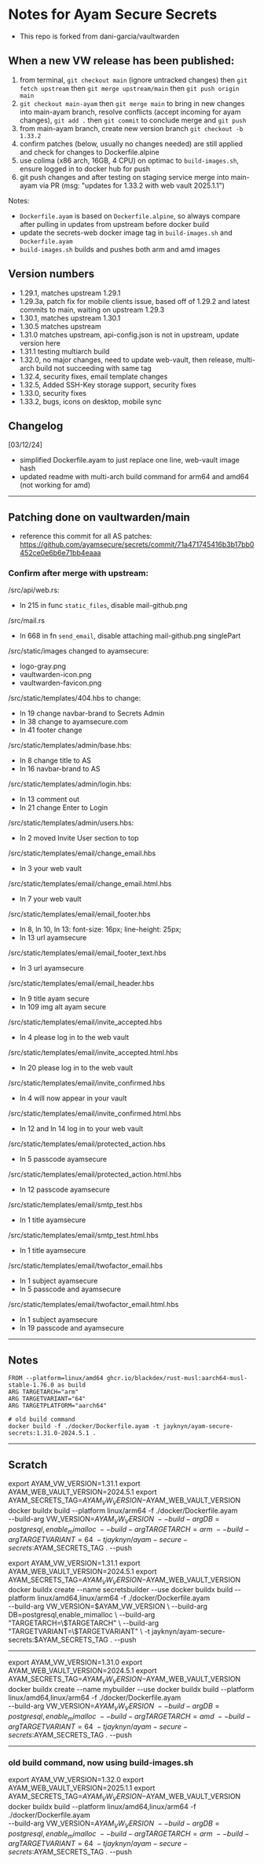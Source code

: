 # Notes for Ayam Secure Secrets

- This repo is forked from dani-garcia/vaultwarden

## When a new VW release has been published:

1. from terminal, `git checkout main` (ignore untracked changes) then `git fetch upstream` then `git merge upstream/main` then `git push origin main`
2. `git checkout main-ayam` then `git merge main` to bring in new changes into main-ayam branch, resolve conflicts (accept incoming for ayam changes), `git add .` then `git commit` to conclude merge and `git push`
3. from main-ayam branch, create new version branch `git checkout -b 1.33.2`
4. confirm patches (below, usually no changes needed) are still applied and check for changes to Dockerfile.alpine
5. use colima (x86 arch, 16GB, 4 CPU) on optimac to `build-images.sh`, ensure logged in to docker hub for push
6. git push changes and after testing on staging service merge into main-ayam via PR (msg: "updates for 1.33.2 with web vault 2025.1.1")

Notes:

- `Dockerfile.ayam` is based on `Dockerfile.alpine`, so always compare after pulling in updates from upstream before docker build
- update the secrets-web docker image tag in `build-images.sh` and `Dockerfile.ayam`
- `build-images.sh` builds and pushes both arm and amd images

## Version numbers

- 1.29.1, matches upstream 1.29.1
- 1.29.3a, patch fix for mobile clients issue, based off of 1.29.2 and latest commits to main, waiting on upstream 1.29.3
- 1.30.1, matches upstream 1.30.1
- 1.30.5 matches upstream
- 1.31.0 matches upstream, api-config.json is not in upstream, update version here
- 1.31.1 testing multiarch build
- 1.32.0, no major changes, need to update web-vault, then release, multi-arch build not succeeding with same tag
- 1.32.4, security fixes, email template changes
- 1.32.5, Added SSH-Key storage support, security fixes
- 1.33.0, security fixes
- 1.33.2, bugs, icons on desktop, mobile sync

## Changelog

[03/12/24]

- simplified Dockerfile.ayam to just replace one line, web-vault image hash
- updated readme with multi-arch build command for arm64 and amd64 (not working for amd)

---

## Patching done on vaultwarden/main

- reference this commit for all AS patches: https://github.com/ayamsecure/secrets/commit/71a471745416b3b17bb0452ce0e6b6e71bb4eaaa

### Confirm after merge with upstream:

/src/api/web.rs:

- ln 215 in func `static_files`, disable mail-github.png

/src/mail.rs

- ln 668 in fn `send_email`, disable attaching mail-github.png singlePart

/src/static/images changed to ayamsecure:

- logo-gray.png
- vaultwarden-icon.png
- vaultwarden-favicon.png

/src/static/templates/404.hbs to change:

- ln 19 change navbar-brand to Secrets Admin
- ln 38 change to ayamsecure.com
- ln 41 footer change

/src/static/templates/admin/base.hbs:

- ln 8 change title to AS
- ln 16 navbar-brand to AS

/src/static/templates/admin/login.hbs:

- ln 13 comment out
- ln 21 change Enter to Login

/src/static/templates/admin/users.hbs:

- ln 2 moved Invite User section to top

/src/static/templates/email/change_email.hbs

- ln 3 your web vault

/src/static/templates/email/change_email.html.hbs

- ln 7 your web vault

/src/static/templates/email/email_footer.hbs

- ln 8, ln 10, ln 13: font-size: 16px; line-height: 25px;
- ln 13 url ayamsecure

/src/static/templates/email/email_footer_text.hbs

- ln 3 url ayamsecure

/src/static/templates/email/email_header.hbs

- ln 9 title ayam secure
- ln 109 img alt ayam secure

/src/static/templates/email/invite_accepted.hbs

- ln 4 please log in to the web vault

/src/static/templates/email/invite_accepted.html.hbs

- ln 20 please log in to the web vault

/src/static/templates/email/invite_confirmed.hbs

- ln 4 will now appear in your vault

/src/static/templates/email/invite_confirmed.html.hbs

- ln 12 and ln 14 log in to your web vault

/src/static/templates/email/protected_action.hbs

- ln 5 passcode ayamsecure

/src/static/templates/email/protected_action.html.hbs

- ln 12 passcode ayamsecure

/src/static/templates/email/smtp_test.hbs

- ln 1 title ayamsecure

/src/static/templates/email/smtp_test.html.hbs

- ln 1 title ayamsecure

/src/static/templates/email/twofactor_email.hbs

- ln 1 subject ayamsecure
- ln 5 passcode and ayamsecure

/src/static/templates/email/twofactor_email.html.hbs

- ln 1 subject ayamsecure
- ln 19 passcode and ayamsecure

---

## Notes

```
FROM --platform=linux/amd64 ghcr.io/blackdex/rust-musl:aarch64-musl-stable-1.76.0 as build
ARG TARGETARCH="arm"
ARG TARGETVARIANT="64"
ARG TARGETPLATFORM="aarch64"

# old build command
docker build -f ./docker/Dockerfile.ayam -t jayknyn/ayam-secure-secrets:1.31.0-2024.5.1 .

```

---

## Scratch

export AYAM_VW_VERSION=1.31.1
export AYAM_WEB_VAULT_VERSION=2024.5.1
export AYAM_SECRETS_TAG=$AYAM_VW_VERSION-$AYAM_WEB_VAULT_VERSION
docker buildx build --platform linux/arm64 -f ./docker/Dockerfile.ayam \
--build-arg VW_VERSION=$AYAM_VW_VERSION \
--build-arg DB=postgresql,enable_mimalloc \
--build-arg TARGETARCH=arm \
--build-arg TARGETVARIANT=64 \
-t jayknyn/ayam-secure-secrets:$AYAM_SECRETS_TAG . --push

export AYAM_VW_VERSION=1.31.1
export AYAM_WEB_VAULT_VERSION=2024.5.1
export AYAM_SECRETS_TAG=$AYAM_VW_VERSION-$AYAM_WEB_VAULT_VERSION
docker buildx create --name secretsbuilder --use
docker buildx build --platform linux/amd64,linux/arm64 -f ./docker/Dockerfile.ayam \
 --build-arg VW_VERSION=$AYAM_VW_VERSION \
  --build-arg DB=postgresql,enable_mimalloc \
  --build-arg "TARGETARCH=\$TARGETARCH" \
  --build-arg "TARGETVARIANT=\$TARGETVARIANT" \
  -t jayknyn/ayam-secure-secrets:$AYAM_SECRETS_TAG . --push

---

export AYAM_VW_VERSION=1.31.0
export AYAM_WEB_VAULT_VERSION=2024.5.1
export AYAM_SECRETS_TAG=$AYAM_VW_VERSION-$AYAM_WEB_VAULT_VERSION
docker buildx create --name mybuilder --use
docker buildx build --platform linux/amd64,linux/arm64 -f ./docker/Dockerfile.ayam \
 --build-arg VW_VERSION=$AYAM_VW_VERSION \
  --build-arg DB=postgresql,enable_mimalloc \
  --build-arg TARGETARCH=amd \
  --build-arg TARGETVARIANT=64 \
  -t jayknyn/ayam-secure-secrets:$AYAM_SECRETS_TAG . --push

---

### old build command, now using build-images.sh

export AYAM_VW_VERSION=1.32.0
export AYAM_WEB_VAULT_VERSION=2025.1.1
export AYAM_SECRETS_TAG=$AYAM_VW_VERSION-$AYAM_WEB_VAULT_VERSION
docker buildx build --platform linux/amd64,linux/arm64 -f ./docker/Dockerfile.ayam \
--build-arg VW_VERSION=$AYAM_VW_VERSION \
--build-arg DB=postgresql,enable_mimalloc \
--build-arg TARGETARCH=arm \
--build-arg TARGETVARIANT=64 \
-t jayknyn/ayam-secure-secrets:$AYAM_SECRETS_TAG . --push
